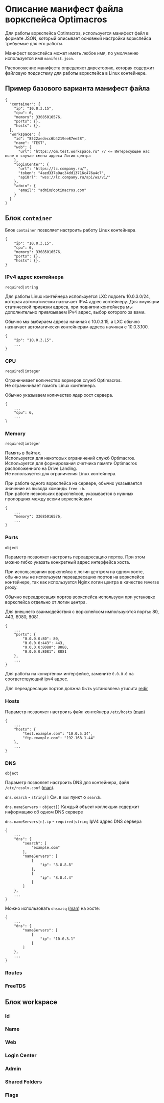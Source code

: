 # Описание манифест файла воркспейса Optimacros

Для работы воркспейса Optimacros, используется манифест файл в формате JSON, 
который описывает основный настройки воркспейса требуемые для его работы.

Манифест воркспейса может иметь любое имя, по умолчанию используется имя `manifest.json`.

Расположение манифеста определяет директорию, которая содержит файловую 
подсистему для работы воркспейса в Linux контейнере.

## Пример базового варианта манифест файла

```
{
  "container": {
    "ip": "10.0.3.15",
    "cpu": 6,
    "memory": 33685016576,
    "ports": {},
    "hosts": {},
  },
  "workspace": {
    "id": "8522aedecc6b4219ee87ee28",
    "name": "TEST",
    "web": {
      "url": "https://om.test.workspace.ru" // <= Интересующее нас поле в случае смены адреса Логин центра
    },
    "loginCenter": {
      "url": "https://lc.company.ru/",
      "token": "4aed337a0ac34dd13716c476a4c7",
      "apiUrl": "wss://lc.company.ru/api/ws/v1/"
    },
    "admin": {
      "email": "admin@optimacros.com"
    }
  }
}
```

## Блок `container`

Блок `container` позволяет настроить работу Linux контейнера.

```
{
    "ip": "10.0.3.15",
    "cpu": 6,
    "memory": 33685016576,
    "ports": {},
    "hosts": {},
}
```

### IPv4 адрес контейнера

`required|string`

Для работы Linux контейнера используется LXC подсеть 10.0.3.0/24, 
которая автоматически назначает IPv4 адрес контейнеру. 
Для эмуляции статической привязки адреса, при поднятии контейнера 
мы дополнительно привязываем IPv4 адрес, выбор которого за вами.

Обычно мы выбираем адреса начиная с 10.0.3.15, 
а LXC обычно назначает автоматически контейнерам адреса начиная с 10.0.3.100.

```
{
    "ip": "10.0.3.15",
    ...
}
```

### CPU

`required|integer`

Ограничивает количество воркеров служб Optimacros.\
Не ограничивает память Linux контейнера.

Обычно указываем количество ядер хост сервера.

```
{
    ...
    "cpu": 6,
    ...
}
```

### Memory

`required|integer`

Память в байтах.\
Используется для некоторых ограничений служб Optimacros.\
Используется для формирования счетчика памяти Optimacros расположенного на Drive Landing.\
Не используется для ограничения Linux контейнера.

При работе одного воркспейса на сервере, обычно указывается значение из вывода команды `free -b`.\
При работе нескольких воркспейсов, указывается в нужных пропорциях между всеми воркспейсами

```
{
    ...
    "memory": 33685016576,
    ...
}
```

### Ports

`object`

Параметр позволяет настроить переадресацию портов. При этом можно гибко указать конкретный адрес интерфейса хоста.

При использовании воркспейса с логин центром на одном хосте, обычно мы не используем переадресацию 
портов на воркспейсе контейнере, так как используется Nginx логин центра в качестве reverse proxy.

Обычно переадресация портов воркспейса используем при установке воркспейса отдельно от логин центра.

Для внешнего взаимодействия с воркспейсом импользуются порты: 80, 443, 8080, 8081.

```
{
    ...
    "ports": {
        "0.0.0.0:80": 80,
        "0.0.0.0:443": 443,
        "0.0.0.0:8080": 8080,
        "0.0.0.0:8081": 8081
    },
    ...
}
```

Для работы на конкртеном интерфейсе, замените `0.0.0.0` на соответствующий ipv4 адрес.

Для переадресации портов должна быть установлена утилита [redir](https://github.com/troglobit/redir)

### Hosts

Параметр позволяет настроить файл контейнера `/etc/hosts` ([man](https://man7.org/linux/man-pages/man5/hosts.5.html))

```
{
    ...
    "hosts": {
        "test.example.com": "10.0.5.34",
        "ftp.example.com": "192.168.1.44"
    },
    ...
}
```

### DNS

`object`

Параметр позволяет настроить DNS для контейнера, файл 
`/etc/resolv.conf` ([man](https://man7.org/linux/man-pages/man5/resolv.conf.5.html)).

`dns.search` - `string[]` См. в `man` пункт о `search`.

`dns.nameServers` - `object[]` Каждый объект 
коллекции содержит информацию об одном DNS сервере

`dns.nameServers[n].ip` - `required|string` IpV4 адрес DNS сервера

```
{
    ...
    "dns": {
        "search": [
            "example.com"
        ],
        "nameServers": [
            {
                "ip": "8.8.8.8"
            },
            {
                "ip": "8.8.4.4"
            }
        ]
    },
    ...
}
```

Можно использовать `dnsmasq` ([man](https://wikipedia.org/wiki/Dnsmasq)) на хосте:

```
{
    ...
    "dns": {
        "nameServers": [
            {
                "ip": "10.0.3.1"
            }
        ]
    },
    ...
}
```

### Routes
### FreeTDS

## Блок workspace

### Id
### Name
### Web
### Login Center
### Admin
### Shared Folders
### Flags